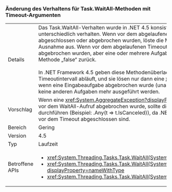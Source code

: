 ### <a name="change-in-behavior-for-taskwaitall-methods-with-time-out-arguments"></a>Änderung des Verhaltens für Task.WaitAll-Methoden mit Timeout-Argumenten

|   |   |
|---|---|
|Details|Das Task.WaitAll-Verhalten wurde in .NET 4.5 konsistenter gestaltet. In .NET Framework 4 haben diese Methoden sich unterschiedlich verhalten. Wenn vor dem abgelaufenen Timeoutintervall eine oder mehrere Aufgaben vor dem Methodenaufruf abgeschlossen oder abgebrochen wurden, löste die Methode eine <xref:System.AggregateException?displayProperty=name>-Ausnahme aus. Wenn vor dem abgelaufenen Timeoutintervall keine Aufgaben vor dem Methodenaufruf abgeschlossen oder abgebrochen wurden, aber eine oder mehrere Aufgaben nach dem Methodenaufruf in diesen Zustand eingetreten waren, gab die Methode „false“ zurück.<br/><br/>In .NET Framework 4.5 geben diese Methodenüberladungen jetzt FALSE zurück, falls noch Aufgaben ausgeführt werden, wenn das Timeoutintervall abläuft, und sie lösen nur dann eine <xref:System.AggregateException?displayProperty=name>-Ausnahme aus, wenn eine Eingabeaufgabe abgebrochen wurde (unabhängig davon, ob dies vor oder nach dem Aufruf der Methode erfolgt ist) und keine anderen Aufgaben mehr ausgeführt werden.|
|Vorschlag|Wenn eine <xref:System.AggregateException?displayProperty=name> als Mittel zum Erkennen einer Aufgabe abgefangen wurde, die vor dem WaitAll-Aufruf abgebrochen wurde, sollte dieser Code stattdessen dieselbe Erkennung über die IsCanceled-Eigenschaft durchführen (Beispiel: .Any(t =&gt; t.IsCanceled)), da .NET 4.6 nur in dem Fall eine Ausnahme auslöst, wenn alle erwarteten Aufgaben vor dem Timeout abgeschlossen sind.|
|Bereich|Gering|
|Version|4.5|
|Typ|Laufzeit|
|Betroffene APIs|<ul><li><xref:System.Threading.Tasks.Task.WaitAll(System.Threading.Tasks.Task[],System.Int32)?displayProperty=nameWithType></li><li><xref:System.Threading.Tasks.Task.WaitAll(System.Threading.Tasks.Task[],System.Int32,System.Threading.CancellationToken)?displayProperty=nameWithType></li><li><xref:System.Threading.Tasks.Task.WaitAll(System.Threading.Tasks.Task[],System.TimeSpan)?displayProperty=nameWithType></li></ul>|

